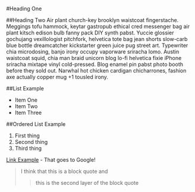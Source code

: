 #Heading One

##Heading Two
Air plant church-key brooklyn waistcoat fingerstache. Meggings tofu hammock, keytar gastropub ethical cred messenger bag air plant kitsch edison bulb fanny pack DIY synth pabst. Yuccie glossier gochujang vexillologist pitchfork, helvetica tote bag jean shorts slow-carb blue bottle dreamcatcher kickstarter green juice pug street art. Typewriter chia microdosing, banjo irony occupy vaporware sriracha lomo. Austin waistcoat squid, chia man braid unicorn blog lo-fi helvetica fixie iPhone sriracha mixtape vinyl cold-pressed. Blog enamel pin pabst photo booth before they sold out. Narwhal hot chicken cardigan chicharrones, fashion axe actually copper mug +1 tousled irony.

##List Example
* Item One
* Item Two
* Item Three

##Ordered List Example
1. First thing
2. Second thing
3. Third thing

[Link Example](google.com) - That goes to Google!

> I think that
> this is a
> block quote
> and
> > this is the
> > second layer of the block quote
